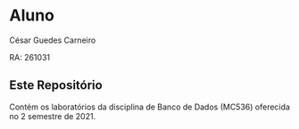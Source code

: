 # Aluno
César Guedes Carneiro

RA: 261031

## Este Repositório
Contém os laboratórios da disciplina de Banco de Dados (MC536) oferecida no 2 semestre de 2021.
